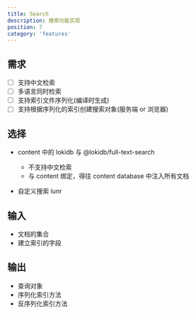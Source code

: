 ```yaml
---
title: Search
description: 搜索功能实现
position: 7
category: 'features'
---
```


## 需求

- [ ] 支持中文检索
- [ ] 多语言同时检索
- [ ] 支持索引文件序列化(编译时生成)
- [ ] 支持根据序列化的索引创建搜索对象(服务端 or 浏览器)

## 选择

- content 中的 lokidb 与 @lokidb/full-text-search

  - 不支持中文检索
  - 与 content 绑定，得往 content database 中注入所有文档

- 自定义搜索 lunr

## 输入

- 文档的集合
- 建立索引的字段

## 输出

- 查询对象
- 序列化索引方法
- 反序列化索引方法
